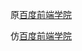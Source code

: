 
<!DOCTYPE html>
<html lang="en">
<head>
  <meta charset="UTF-8">
    <title>仿 百度前端技术学院</title>
</head>
<body>
<p>原<a href="http://ife.baidu.com/static/warmup.html#modile.qq.com?qq-pf-to=pcqq.c2c">百度前端学院</a></p>
<p>仿<a href="http://niqiufly.github.io/">百度前端学院</a></p>
</body>
</html>


